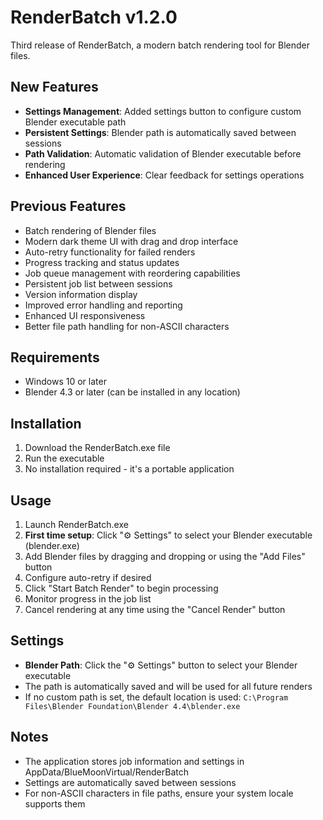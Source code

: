 # RenderBatch v1.2.0

Third release of RenderBatch, a modern batch rendering tool for Blender files.

## New Features
- **Settings Management**: Added settings button to configure custom Blender executable path
- **Persistent Settings**: Blender path is automatically saved between sessions
- **Path Validation**: Automatic validation of Blender executable before rendering
- **Enhanced User Experience**: Clear feedback for settings operations

## Previous Features
- Batch rendering of Blender files
- Modern dark theme UI with drag and drop interface
- Auto-retry functionality for failed renders
- Progress tracking and status updates
- Job queue management with reordering capabilities
- Persistent job list between sessions
- Version information display
- Improved error handling and reporting
- Enhanced UI responsiveness
- Better file path handling for non-ASCII characters

## Requirements
- Windows 10 or later
- Blender 4.3 or later (can be installed in any location)

## Installation
1. Download the RenderBatch.exe file
2. Run the executable
3. No installation required - it's a portable application

## Usage
1. Launch RenderBatch.exe
2. **First time setup**: Click "⚙️ Settings" to select your Blender executable (blender.exe)
3. Add Blender files by dragging and dropping or using the "Add Files" button
4. Configure auto-retry if desired
5. Click "Start Batch Render" to begin processing
6. Monitor progress in the job list
7. Cancel rendering at any time using the "Cancel Render" button

## Settings
- **Blender Path**: Click the "⚙️ Settings" button to select your Blender executable
- The path is automatically saved and will be used for all future renders
- If no custom path is set, the default location is used: `C:\Program Files\Blender Foundation\Blender 4.4\blender.exe`

## Notes
- The application stores job information and settings in AppData/BlueMoonVirtual/RenderBatch
- Settings are automatically saved between sessions
- For non-ASCII characters in file paths, ensure your system locale supports them 